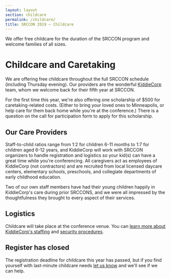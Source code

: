 ```yaml
---
layout: layout
section: childcare
permalink: /childcare/
title: SRCCON 2019 — Childcare
---
```


<p class="big-lead">We offer free childcare for the duration of the SRCCON program and welcome families of all sizes.</p>

# Childcare and Caretaking

We are offering free childcare throughout the full SRCCON schedule (including Thursday evening). Our providers are the wonderful [KiddieCorp](https://www.kiddiecorp.com/)  team, whom we welcome back for their fifth year at SRCCON.

For the first time this year, we're also offering one scholarship of $500 for caretaking-related costs. (Either to bring your loved ones to Minneapolis, or help care for them back home while you're at the conference.) There is a question on the call for participation form to apply for this scholarship.

## Our Care Providers

Staff-to-child ratios range from 1:2 for children 6-11 months to 1:7 for children aged 6-12 years, and KiddieCorp will work with SRCCON organizers to handle registration and logistics so your kid(s) can have a great time while you're conferencing. All caregivers act as employees of KiddieCorp (not contractors) and are recruited from local licensed daycare centers, elementary schools, preschools, and collegiate departments of early childhood education.

Two of our own staff members have had their young children happily in KiddieCorp's care during prior SRCCONS, and we were all impressed by the thoughtfulness they brought to every aspect of their services.

## Logistics

Childcare will take place at the conference venue. You can [learn more about KiddieCorp's staffing](https://www.kiddiecorp.com/staffselect.html) and [security procedures](https://www.kiddiecorp.com/security.html).

## Register has closed

The registration deadline for childcare this year has passed, but if you find yourself with last-minute childcare needs [let us know](srccon@opennews.org) and we'll see if we can help. 
